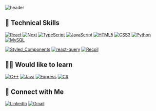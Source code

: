 ![header](https://capsule-render.vercel.app/api?type=waving&color=gradient&height=150&section=header&text=Jigeon Park)

## 💼 Technical Skills

[![React](https://img.shields.io/badge/react-%2320232a.svg?style=for-the-badge&logo=react&logoColor=%2361DAFB)]()
[![Next](https://img.shields.io/badge/next-000000?style=for-the-badge&logo=nextdotjs&logoColor=white)]()
[![TypeScript](https://img.shields.io/badge/typescript-%23007ACC.svg?style=for-the-badge&logo=typescript&logoColor=white)]()
[![JavaScript](https://img.shields.io/badge/javascript-%23323330.svg?style=for-the-badge&logo=javascript&logoColor=%23F7DF1E)]()
[![HTML5](https://img.shields.io/badge/HTML5-E34F26?style=for-the-badge&logo=html5&logoColor=white)]()
[![CSS3](https://img.shields.io/badge/CSS3-1572B6?style=for-the-badge&logo=css3&logoColor=white)]()
[![Python](https://img.shields.io/badge/Python-3776AB?style=for-the-badge&logo=python&logoColor=white)]()
[![MySQL](https://img.shields.io/badge/mysql-%2307405e.svg?style=for-the-badge&logo=mysql&logoColor=white)]()

[![Styled_Components](https://img.shields.io/badge/Styled_Components-DB7093?style=for-the-badge&logo=styled-components&logoColor=white)]()
[![react-query](https://img.shields.io/badge/react-query-FF4154?style=for-the-badge&logo=react-query&logoColor=white)]()
[![Recoil](https://img.shields.io/badge/Recoil-764ABC?style=for-the-badge&logo=Recoil&logoColor=white)]()

## 🏃‍➡️ Would like to learn

[![C++](https://img.shields.io/badge/C++-00599C?style=for-the-badge&logo=C%2B%2B&logoColor=white)]()
[![Java](https://img.shields.io/badge/Java-ED8B00?style=for-the-badge&logo=openjdk&logoColor=white)]()
[![Express](https://img.shields.io/badge/express-000000.svg?style=for-the-badge&logo=express&logoColor=white)]()
[![C#](https://img.shields.io/badge/C%23-blue?style=for-the-badge&logo=c-sharp&logoColor=white)]()

## 🤝 Connect with Me

[![LinkedIn](https://img.shields.io/badge/LinkedIn-0077B5?style=for-the-badge&logo=linkedin&logoColor=white)](https://www.linkedin.com/in/jigeonpark/)
[![Gmail](https://img.shields.io/badge/Gmail-D14836?style=for-the-badge&logo=gmail&logoColor=white)](mailto:jnpk.zf.work@gmail.com)

<!-- [![C](https://img.shields.io/badge/C-00599C?style=for-the-badge&logo=c&logoColor=white)](https://en.cppreference.com/w/) -->
<!-- [![NodeJS](https://img.shields.io/badge/Node.js-43853D?style=for-the-badge&logo=node.js&logoColor=white)](https://nodejs.org/ko/) -->

<!-- [![Webpack](https://img.shields.io/badge/webpack-8DD6F9.svg?style=for-the-badge&logo=webpack&logoColor=white)](https://webpack.js.org/) -->

<!-- ## 📈 GitHub Stats

<img src="https://github-readme-stats.vercel.app/api/top-langs/?username=JigeonPark&hide_border=true&layout=compact" align="left" style="width: 30%" /> -->

<!-- <img src="https://github-readme-stats.vercel.app/api?username=JigeonPark&show_icons=true&count_private=true&hide_border=true" align="left" style="width: 100%" /> -->

<!-- </td><td valign="top" width="50%"> -->
